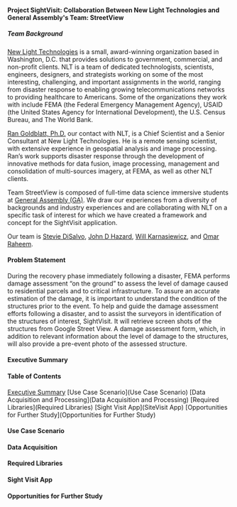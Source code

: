 #### Project SightVisit: Collaboration Between New Light Technologies and General Assembly's Team: StreetView

##### Team Background 

[New Light Technologies](https://www.newlight.com) is a small, award-winning organization based in Washington, D.C. that provides solutions to government, commercial, and non-profit clients. NLT is a team of dedicated technologists, scientists, engineers, designers, and strategists working on some of the most interesting, challenging, and important assignments in the world, ranging from disaster response to enabling growing telecommunications networks to providing healthcare to Americans. Some of the organizations they work with include FEMA (the Federal Emergency Management Agency), USAID (the United States Agency for International Development), the U.S. Census Bureau, and The World Bank.

[Ran Goldblatt, Ph.D.](https://newlighttechnologies.com/staff/ran-goldblatt/) our contact with NLT, is a Chief Scientist and a Senior Consultant at New Light Technologies. He is a remote sensing scientist, with extensive experience in geospatial analysis and image processing. Ran’s work supports disaster response through the development of innovative methods for data fusion, image processing, management and consolidation of multi-sources imagery, at FEMA, as well as other NLT clients. 

Team StreetView is composed of full-time data science immersive students at [General Assembly (GA)](https://generalassemb.ly). We draw our experiences from a diversity of backgrounds and industry experiences and are collaborating with NLT on a specific task of interest for which we have created a framework and concept for the SightVisit application.

Our team is [Stevie DiSalvo](https://www.linkedin.com/in/stephanie-disalvo/), [John D Hazard](https://www.linkedin.com/in/jdhazard/), [Will Karnasiewicz](https://www.linkedin.com/in/wkarnasiewicz/), and [Omar Raheem](https://www.linkedin.com/in/omar-raheem-9153431a/).

#### Problem Statement 

During the recovery phase immediately following a disaster, FEMA performs damage assessment “on the ground” to assess the level of damage caused to residential parcels and to critical infrastructure. To assure an accurate estimation of the damage, it is important to understand the condition of the structures prior to the event. To help and guide the damage assessment efforts following a disaster, and to assist the surveyors in identification of the structures of interest, SightVisit. It will retrieve screen shots of the structures from Google Street View. A damage assessment form, which, in addition to relevant information about the level of damage to the structures, will also provide a pre-event photo of the assessed structure.

#### Executive Summary


#### Table of Contents
[Executive Summary](/docs/Executive_Summary)
[Use Case Scenario](Use Case Scenario)
[Data Acquisition and Processing](Data Acquisition and Processing)
[Required Libraries](Required Libraries)
[Sight Visit App](SiteVisit App)
[Opportunities for Further Study](Opportunities for Further Study)

#### Use Case Scenario

#### Data Acquisition

#### Required Libraries

#### Sight Visit App

#### Opportunities for Further Study
